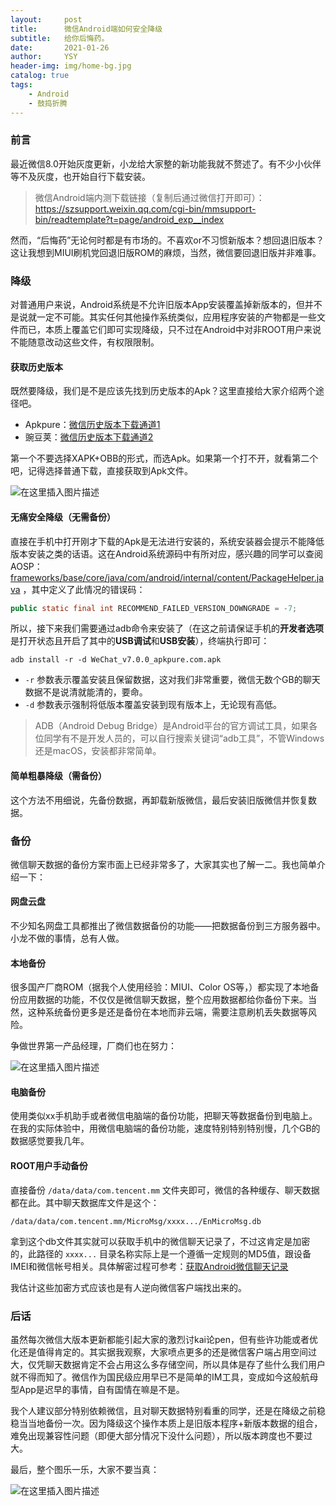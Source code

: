 ```yaml
---
layout:     post
title:      微信Android端如何安全降级
subtitle:   给你后悔药。
date:       2021-01-26
author:     YSY
header-img: img/home-bg.jpg
catalog: true
tags:
    - Android
    - 鼓捣折腾
---
```


### 前言

最近微信8.0开始灰度更新，小龙给大家整的新功能我就不赘述了。有不少小伙伴等不及灰度，也开始自行下载安装。

> 微信Android端内测下载链接（复制后通过微信打开即可）：https://szsupport.weixin.qq.com/cgi-bin/mmsupport-bin/readtemplate?t=page/android_exp__index

然而，“后悔药”无论何时都是有市场的。不喜欢or不习惯新版本？想回退旧版本？这让我想到MIUI刷机党回退旧版ROM的麻烦，当然，微信要回退旧版并非难事。

### 降级

对普通用户来说，Android系统是不允许旧版本App安装覆盖掉新版本的，但并不是说就一定不可能。其实任何其他操作系统类似，应用程序安装的产物都是一些文件而已，本质上覆盖它们即可实现降级，只不过在Android中对非ROOT用户来说不能随意改动这些文件，有权限限制。

#### 获取历史版本

既然要降级，我们是不是应该先找到历史版本的Apk？这里直接给大家介绍两个途径吧。

- Apkpure：[微信历史版本下载通道1](https://apkpure.com/cn/wechat/com.tencent.mm/versions)
- 豌豆荚：[微信历史版本下载通道2](https://www.wandoujia.com/apps/596157/history)

第一个不要选择XAPK+OBB的形式，而选Apk。如果第一个打不开，就看第二个吧，记得选择普通下载，直接获取到Apk文件。

![在这里插入图片描述](https://imgconvert.csdnimg.cn/2021012613214266.png?x-oss-process=image/watermark,type_ZmFuZ3poZW5naGVpdGk,shadow_10,text_aHR0cHM6Ly9ibG9nLmNzZG4ubmV0L3lzeTk1MDgwMw==,size_16,color_FFFFFF,t_70#pic_center)


#### 无痛安全降级（无需备份）

直接在手机中打开刚才下载的Apk是无法进行安装的，系统安装器会提示不能降低版本安装之类的话语。这在Android系统源码中有所对应，感兴趣的同学可以查阅AOSP：[frameworks/base/core/java/com/android/internal/content/PackageHelper.java](https://cs.android.com/android/platform/superproject/+/master:frameworks/base/core/java/com/android/internal/content/PackageHelper.java) ，其中定义了此情况的错误码：

```java
public static final int RECOMMEND_FAILED_VERSION_DOWNGRADE = -7;
```

所以，接下来我们需要通过adb命令来安装了（在这之前请保证手机的**开发者选项**是打开状态且开启了其中的**USB调试**和**USB安装**），终端执行即可：

```shell
adb install -r -d WeChat_v7.0.0_apkpure.com.apk
```

- `-r` 参数表示覆盖安装且保留数据，这对我们非常重要，微信无数个GB的聊天数据不是说清就能清的，要命。
- `-d` 参数表示强制将低版本覆盖安装到现有版本上，无论现有高低。

> ADB（Android Debug Bridge）是Android平台的官方调试工具，如果各位同学有不是开发人员的，可以自行搜索关键词“adb工具”，不管Windows还是macOS，安装都非常简单。

#### 简单粗暴降级（需备份）

这个方法不用细说，先备份数据，再卸载新版微信，最后安装旧版微信并恢复数据。

### 备份

微信聊天数据的备份方案市面上已经非常多了，大家其实也了解一二。我也简单介绍一下：

#### 网盘云盘

不少知名网盘工具都推出了微信数据备份的功能——把数据备份到三方服务器中。小龙不做的事情，总有人做。

#### 本地备份

很多国产厂商ROM（据我个人使用经验：MIUI、Color OS等，）都实现了本地备份应用数据的功能，不仅仅是微信聊天数据，整个应用数据都给你备份下来。当然，这种系统备份更多是还是备份在本地而非云端，需要注意刷机丢失数据等风险。

争做世界第一产品经理，厂商们也在努力：

![在这里插入图片描述](https://imgconvert.csdnimg.cn/20210126132206954.png?x-oss-process=image/watermark,type_ZmFuZ3poZW5naGVpdGk,shadow_10,text_aHR0cHM6Ly9ibG9nLmNzZG4ubmV0L3lzeTk1MDgwMw==,size_16,color_FFFFFF,t_70#pic_center)


#### 电脑备份

使用类似xx手机助手或者微信电脑端的备份功能，把聊天等数据备份到电脑上。在我的实际体验中，用微信电脑端的备份功能，速度特别特别特别慢，几个GB的数据感觉要我几年。

#### ROOT用户手动备份

直接备份 `/data/data/com.tencent.mm` 文件夹即可，微信的各种缓存、聊天数据都在此。其中聊天数据库文件是这个：

`/data/data/com.tencent.mm/MicroMsg/xxxx.../EnMicroMsg.db`

拿到这个db文件其实就可以获取手机中的微信聊天记录了，不过这肯定是加密的，此路径的 `xxxx...` 目录名称实际上是一个遵循一定规则的MD5值，跟设备IMEI和微信帐号相关。具体解密过程可参考：[获取Android微信聊天记录](https://blog.csdn.net/loocanp/article/details/103475998)

我估计这些加密方式应该也是有人逆向微信客户端找出来的。

### 后话

虽然每次微信大版本更新都能引起大家的激烈讨kai论pen，但有些许功能或者优化还是值得肯定的。其实据我观察，大家喷点更多的还是微信客户端占用空间过大，仅凭聊天数据肯定不会占用这么多存储空间，所以具体是存了些什么我们用户就不得而知了。微信作为国民级应用早已不是简单的IM工具，变成如今这般航母型App是迟早的事情，自有国情在嘛是不是。

我个人建议部分特别依赖微信，且对聊天数据特别看重的同学，还是在降级之前稳稳当当地备份一次。因为降级这个操作本质上是旧版本程序+新版本数据的组合，难免出现兼容性问题（即便大部分情况下没什么问题），所以版本跨度也不要过大。

最后，整个图乐一乐，大家不要当真：

![在这里插入图片描述](https://imgconvert.csdnimg.cn/20210126132229100.jpeg?x-oss-process=image/watermark,type_ZmFuZ3poZW5naGVpdGk,shadow_10,text_aHR0cHM6Ly9ibG9nLmNzZG4ubmV0L3lzeTk1MDgwMw==,size_16,color_FFFFFF,t_70#pic_center)
